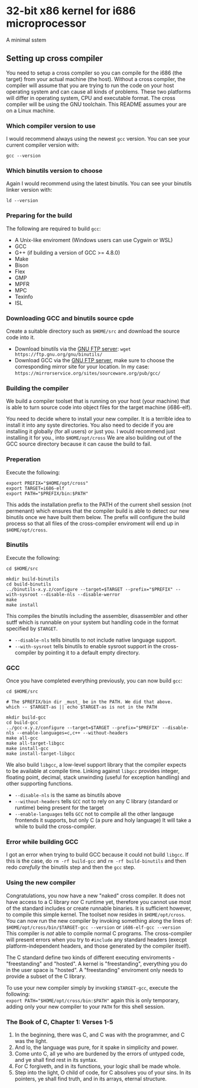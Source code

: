 # 32-bit x86 kernel for i686 microprocessor
A minimal sstem
## Setting up cross compiler
You need to setup a cross compiler so you can compile for the i686 (the target) from your actual machine (the host). Without a cross compiler, the compiler will assume that you are trying to run the code on your host operating system and can cause all kinds of problems. These two platforms will differ in operating system, CPU and executable format. The cross compiler will be using the GNU toolchain. This README assumes your are on a Linux machine.
### Which compiler version to use
I would recommend always using the newest `gcc` version. You can see your current compiler version with:
```
gcc --version
```
### Which binutils version to choose
Again I would recommend using the latest binutils. You can see your binutils linker version with:
```
ld --version
```
### Preparing for the build
The following are required to build `gcc`:
- A Unix-like enviroment (Windows users can use Cygwin or WSL)
- GCC
- G++ (if building a version of GCC >= 4.8.0)
- Make
- Bison
- Flex
- GMP
- MPFR
- MPC
- Texinfo
- ISL
### Downloading GCC and binutils source cpde
Create a suitable directory such as `$HOME/src` and download the source code into it.
- Download binutils via the [GNU FTP server](https://ftp.gnu.org/gnu/binutils/):
    ```wget https://ftp.gnu.org/gnu/binutils/```
- Download GCC via the [GNU FTP server](https://www.gnu.org/software/gcc/mirrors.html), make sure to choose the corresponding mirror site for your location. In my case:  
    ```https://mirrorservice.org/sites/sourceware.org/pub/gcc/```
### Building the compiler
We build a compiler toolset that is running on your host (your machine) that is able to turn source code into object files for the target machine (i686-elf).

You need to decide where to install your new compiler. It is a terrible idea to install it into any syste directories. You also need to decide if you are installing it globally (for all users) or just you. I would recommend just installing it for you., into `$HOME/opt/cross` We are also building out of the GCC source directory because it can cause the build to fail.
### Preperation
Execute the following:
```
export PREFIX="$HOME/opt/cross"
export TARGET=i686-elf
export PATH="$PREFIX/bin:$PATH"
```
This adds the installation prefix to the PATH of the current shell session (not permenant) which ensures that the compiler build is able to detect our new binutils once we have built them below. The prefix will configure the build process so that all files of the cross-compiler enviroment will end up in `$HOME/opt/cross`. 
### Binutils
Execute the following:
```
cd $HOME/src

mkdir build-binutils
cd build-binutils
../binutils-x.y.z/configure --target=$TARGET --prefix="$PREFIX" --with-sysroot --disable-nls --disable-werror
make
make install
```
This compiles the binutils including the assembler, disassembler and other sutff which is runnable on your system but handling code in the format specified by `$TARGET`. 
- `--disable-nls` tells binutils to not include native language support.
- `--with-sysroot` tells binutils to enable sysroot support in the cross-compiler by pointing it to a default empty directory.
### GCC
Once you have completed everything previously, you can now build `gcc`:
```
cd $HOME/src

# The $PREFIX/bin dir _must_ be in the PATH. We did that above.
which -- $TARGET-as || echo $TARGET-as is not in the PATH

mkdir build-gcc
cd build-gcc
../gcc-x.y.z/configure --target=$TARGET --prefix="$PREFIX" --disable-nls --enable-languages=c,c++ --without-headers
make all-gcc
make all-target-libgcc
make install-gcc
make install-target-libgcc
```
We also build `libgcc`, a low-level support library that the compiler expects to be available at compile time. Linking against `libgcc` provides integer, floating point, decimal, stack unwinding (useful for exception handling) and other supporting functions.
- `--disable-nls` is the same as binutils above
- `--without-headers` tells `GCC` not to rely on any C library (standard or runtime) being present for the target
- `--enable-languages` tells `GCC` not to compile all the other langauge frontends it supports, but only C (a pure and holy language)
It will take a while to build the cross-compiler. 
### Error while building GCC
I got an error when trying to build GCC because it could not build `libgcc`. If this is the case, do `rm -rf build-gcc` and `rm -rf build-binutils` and then redo *carefully* the binutils step and then the `gcc` step.
### Using the new compiler
Congratulations, you now have a new "naked" cross compiler. It does not have access to a C library nor C runtime yet, therefore you cannot use most of the standard includes or create runnable binaries. It is sufficient however, to compile this simple kernel. The toolset now resides in `$HOME/opt/cross`. You can now run the new compiler by invoking something along the lines of:
```$HOME/opt/cross/bin/$TARGET-gcc --version```
or
```i686-elf-gcc --version```
This compiler is *not* able to compile normal C programs. The cross-compiler will present errors when you try to `#include` any standard headers (execpt platform-independent headers, and those generated by the compiler itself). 

The C standard define two kinds of different executing enviroments - "freestanding" and "hosted". A kernel is "freestanding", everything you do in the user space is "hosted". A "freestanding" enviroment only needs to provide a subset of the C library.

To use your new compiler simply by invoking `$TARGET-gcc`, execute the following:  
```export PATH="$HOME/opt/cross/bin:$PATH"```
again this is only temporary, adding only your new compiler to your `PATH` for this shell session. 
### The Book of C, Chapter 1: Verses 1-5
1. In the beginning, there was C, and C was with the programmer, and C was the light.
2. And lo, the language was pure, for it spake in simplicity and power.
3. Come unto C, all ye who are burdened by the errors of untyped code, and ye shall find rest in its syntax.
4. For C forgiveth, and in its functions, your logic shall be made whole.
5. Step into the light, O child of code, for C absolves you of your sins. In its pointers, ye shall find truth, and in its arrays, eternal structure.

